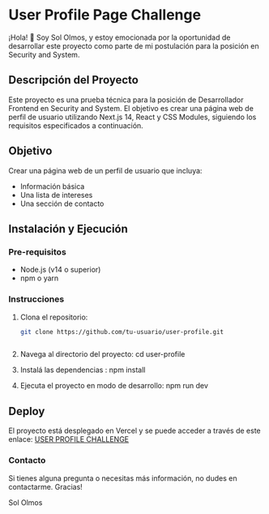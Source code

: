 # User Profile Page Challenge

¡Hola! 👋 Soy Sol Olmos, y estoy emocionada por la oportunidad de desarrollar este proyecto como parte de mi postulación para la posición en Security and System.

## Descripción del Proyecto

Este proyecto es una prueba técnica para la posición de Desarrollador Frontend en Security and System. El objetivo es crear una página web de perfil de usuario utilizando Next.js 14, React y CSS Modules, siguiendo los requisitos especificados a continuación.

## Objetivo

Crear una página web de un perfil de usuario que incluya:
- Información básica
- Una lista de intereses
- Una sección de contacto


## Instalación y Ejecución

### Pre-requisitos

- Node.js (v14 o superior)
- npm o yarn

### Instrucciones

1. Clona el repositorio:
    ```bash
   git clone https://github.com/tu-usuario/user-profile.git



2. Navega al directorio del proyecto:
 cd user-profile

3. Instalá las dependencias :
 npm install

4. Ejecuta el proyecto en modo de desarrollo:
 npm run dev

## Deploy
El proyecto está desplegado en Vercel y se puede acceder a través de este enlace: 
[USER PROFILE CHALLENGE](https://user-profile-puce.vercel.app/)



### Contacto
Si tienes alguna pregunta o necesitas más información, no dudes en contactarme.
Gracias!

Sol Olmos 
